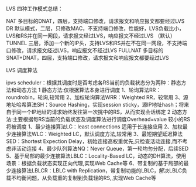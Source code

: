 LVS 四种工作模式总结：

  NAT 多目标的DNAT，四层，支持端口修改，请求报文和响应报文都要经过LVS
  DR 默认模式，二层，只修改MAC，不支持端口修改，性能好，LVS负载比小，LVS和RS并在同一网段，请求报文经过LVS，响应报文不经过LVS  （默认）
  TUNNEL 三层，添加一个新的IP头，支持LVS和RS并在不在同一网段，不支持端口修改，请求报文经过LVS，响应报文不经过LVS
  FULLNAT 多目标的SNAT+DNAT，四层，支持端口修改，请求报文和响应报文都要经过LVS

LVS 调度算法

ipvs scheduler：根据其调度时是否考虑各RS当前的负载状态分为两种：静态方法和动态方法
1 静态方法:仅根据算法本身进行调度
  1、轮询算法RR：roundrobin，轮询,较常用
  2、加权轮询算法WRR：Weighted RR，较常用
  3、源地址哈希算法SH：Source Hashing，实现session sticky，源IP地址hash；将来自于同一个IP地址的请求始终发往第一次挑中的RS，从而实现会话绑定
2 动态方法:主要根据每RS当前的负载状态及调度算法进行调度Overhead=value 较小的RS将被调度
  1、最少连接算法LC：least connections 适用于长连接应用
  2、加权最少连接算法WLC：Weighted LC，默认调度方法,较常用
  3、最短期望延迟算法SED：Shortest Expection Delay，初始连接高权重优先,只检查活动连接,而不考虑非活动连接
  4、最少队列算法NQ：Never Queue，第一轮均匀分配，后续SED
  5、基于局部的最少连接算法LBLC：Locality-Based LC，动态的DH算法，使用场景：根据负载状态实现正向代理,实现Web Cache等
  6、带复制的基于局部的最少连接算法LBLCR：LBLC with Replication，带复制功能的LBLC，解决LBLC负载不均衡问题，从负载重的复制到负载轻的RS,,实现Web Cache等

